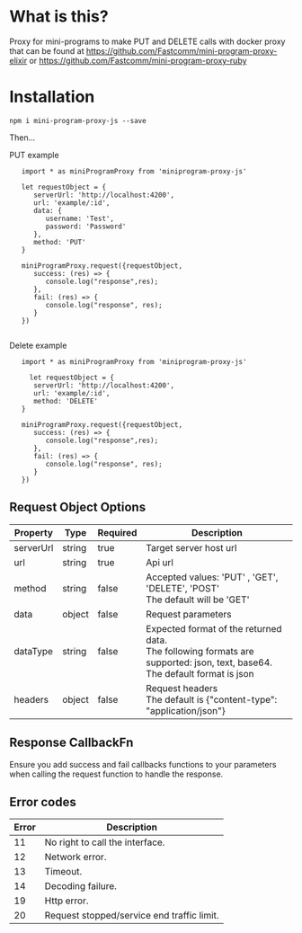 # What is this?

Proxy for mini-programs to make PUT and DELETE calls with docker proxy that can be found at https://github.com/Fastcomm/mini-program-proxy-elixir or https://github.com/Fastcomm/mini-program-proxy-ruby

# Installation

`npm i mini-program-proxy-js --save`

Then...

PUT example

```
   import * as miniProgramProxy from 'miniprogram-proxy-js'

   let requestObject = {
      serverUrl: 'http://localhost:4200',
      url: 'example/:id',
      data: {
         username: 'Test',
         password: 'Password'
      },
      method: 'PUT'
   }

   miniProgramProxy.request({requestObject,
      success: (res) => {
         console.log("response",res);
      },
      fail: (res) => {
         console.log("response", res);
      }
   })


```

Delete example

```
   import * as miniProgramProxy from 'miniprogram-proxy-js'

     let requestObject = {
      serverUrl: 'http://localhost:4200',
      url: 'example/:id',
      method: 'DELETE'
   }

   miniProgramProxy.request({requestObject,
      success: (res) => {
         console.log("response",res);
      },
      fail: (res) => {
         console.log("response", res);
      }
   })

```

## Request Object Options

| Property  | Type   | Required | Description                                                                                                                           |
| --------- | ------ | -------- | ------------------------------------------------------------------------------------------------------------------------------------- |
| serverUrl | string | true     | Target server host url                                                                                                                |
| url       | string | true     | Api url                                                                                                                               |
| method    | string | false    | Accepted values: 'PUT' , 'GET', 'DELETE', 'POST' <br /> The default will be 'GET'                                                     |
| data      | object | false    | Request parameters                                                                                                                    |
| dataType  | string | false    | Expected format of the returned data.<br /> The following formats are supported: json, text, base64.<br /> The default format is json |
| headers   | object | false    | Request headers <br />The default is {"content-type": "application/json"}                                                             |

## Response CallbackFn

Ensure you add success and fail callbacks functions to your parameters when calling the request function to handle the response.

## Error codes

| Error | Description                                |
| ----- | ------------------------------------------ |
| 11    | No right to call the interface.            |
| 12    | Network error.                             |
| 13    | Timeout.                                   |
| 14    | Decoding failure.                          |
| 19    | Http error.                                |
| 20    | Request stopped/service end traffic limit. |
